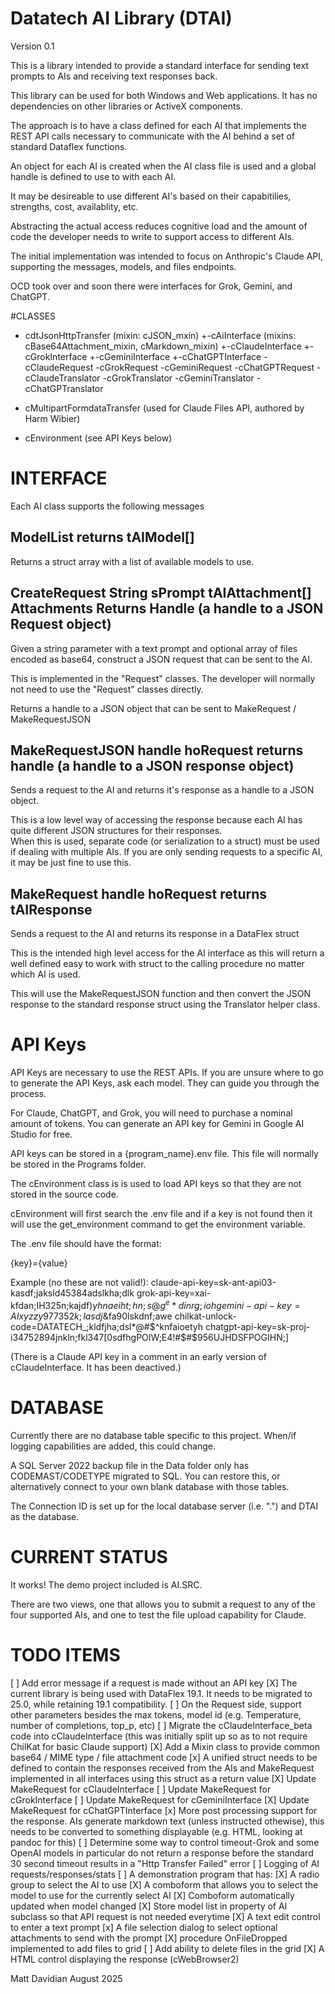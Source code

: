 # Datatech AI Library (DTAI)

Version 0.1

This is a library intended to provide a standard interface for sending text prompts to AIs and receiving text responses back.  

This library can be used for both Windows and Web applications.  It has no dependencies on other libraries or ActiveX components.

The approach is to have a class defined for each AI that implements the REST API calls necessary to communicate with the AI behind a set of standard Dataflex functions.

An object for each AI is created when the AI class file is used and a global handle is defined to use to with each AI.

It may be desireable to use different AI's based on their capabitilies, strengths, cost, availablity, etc.  

Abstracting the actual access reduces cognitive load and the amount of code the developer needs to write to support access to different AIs.

The initial implementation was intended to focus on Anthropic's Claude API, supporting the messages, models, and files endpoints.

OCD took over and soon there were interfaces for Grok, Gemini, and ChatGPT.

#CLASSES
 - cdtJsonHttpTransfer (mixin: cJSON_mxin)
   +-cAiInterface (mixins: cBase64Attachment_mixin, cMarkdown_mixin)
     +-cClaudeInterface
     +-cGrokInterface
     +-cGeminiInterface
     +-cChatGPTInterface
 -cClaudeRequest
 -cGrokRequest
 -cGeminiRequest
 -cChatGPTRequest
 -cClaudeTranslator
 -cGrokTranslator
 -cGeminiTranslator
 -cChatGPTranslator

 - cMultipartFormdataTransfer (used for Claude Files API, authored by Harm Wibier)

 - cEnvironment (see API Keys below)

# INTERFACE
Each AI class supports the following messages

## ModelList returns tAIModel[]
Returns a struct array with a list of available models to use.

## CreateRequest String sPrompt tAIAttachment[] Attachments Returns Handle (a handle to a JSON Request object)
Given a string parameter with a text prompt and optional array of files encoded as base64, construct a JSON request that can be sent to the AI.

This is implemented in the "Request" classes.  The developer will normally not need to use the "Request" classes directly.

Returns a handle to a JSON object that can be sent to MakeRequest / MakeRequestJSON

## MakeRequestJSON handle hoRequest returns handle (a handle to a JSON response object)
Sends a request to the AI and returns it's response as a handle to a JSON object.

This is a low level way of accessing the response because each AI has quite different JSON structures for their responses.  
When this is used, separate code (or serialization to a struct) must be used if dealing with multiple AIs.  If you are only
sending requests to a specific AI, it may be just fine to use this.

## MakeRequest handle hoRequest returns tAIResponse
Sends a request to the AI and returns its response in a DataFlex struct 

This is the intended high level access for the AI interface as this will return a well defined easy to work with struct to the calling procedure no matter which AI is used.

This will use the MakeRequestJSON function and then convert the JSON response to the standard response struct using the Translator helper class.

# API Keys

API Keys are necessary to use the REST APIs.  If you are unsure where to go to generate the API Keys, ask each model.  They can guide you through the process.

For Claude, ChatGPT, and Grok, you will need to purchase a nominal amount of tokens.  You can generate an API key for Gemini in Google AI Studio for free.

API keys can be stored in a {program_name}.env file.  This file will normally be stored in the Programs folder.  

The cEnvironment class is is used to load API keys so that they are not stored in the source code.

cEnvironment will first search the .env file and if a key is not found then it will use the get_environment command to get the environment variable.

The .env file should have the format:

{key}={value}

Example (no these are not valid!):
claude-api-key=sk-ant-api03-kasdf;jaksld45384adslkha;dlk
grok-api-key=xai-kfdan;IH325n;kajdf$)yhnaeiht;hn;s@g^e*dinrg;ioh
gemini-api-key=AIxyzzy977352k;lasdj%^$&fa90lskdnf;awe
chilkat-unlock-code=DATATECH_;kldfjha;dsl*@#$^knfaioetyh
chatgpt-api-key=sk-proj-i34752894jnkln;fkl347[0sdfhgPOIW;E4!#$#$956UJHDSFPOGIHN;]

(There is a Claude API key in a comment in an early version of cClaudeInterface.  It has been deactived.)

# DATABASE

Currently there are no database table specific to this project.  When/if logging capabilities are added, this could change.

A SQL Server 2022 backup file in the Data folder only has CODEMAST/CODETYPE migrated to SQL.  You can restore this, or alternatively connect to your own blank database with those tables.

The Connection ID is set up for the local database server (i.e. ".") and DTAI as the database.

# CURRENT STATUS

It works!  The demo project included is AI.SRC.  

There are two views, one that allows you to submit a request to any of the four supported AIs, and one to test the file upload capability for Claude.

# TODO ITEMS
 [ ] Add error message if a request is made without an API key 
 [X] The current library is being used with DataFlex 19.1.  It needs to be migrated to 25.0, while retaining 19.1 compatibility.
 [ ] On the Request side, support other parameters besides the max tokens, model id (e.g. Temperature, number of completions, top_p, etc)
 [ ] Migrate the cClaudeInterface_beta code into cClaudeInterface (this was initially split up so as to not require ChilKat for basic Claude support)
 [X] Add a Mixin class to provide common base64 / MIME type / file attachment code 
 [x] A unified struct needs to be defined to contain the responses received from the AIs and MakeRequest implemented in all interfaces using this struct as a return value
     [X] Update MakeRequest for cClaudeInterface
     [ ] Update MakeRequest for cGrokInterface
     [ ] Update MakeRequest for cGeminiInterface
     [X] Update MakeRequest for cChatGPTInterface
 [x] More post processing support for the response.  AIs generate markdown text (unless instructed othewise), this needs to be converted to something displayable (e.g. HTML, looking at pandoc for this)
 [ ] Determine some way to control timeout-Grok and some OpenAI models in particular do not return a response before the standard 30 second timeout results in a "Http Transfer Failed" error
 [ ] Logging of AI requests/responses/stats
 [ ] A demonstration program that has:
     [X] A radio group to select the AI to use
     [X] A comboform that allows you to select the model to use for the currently select AI
        [X] Comboform automatically updated when model changed
        [X] Store model list in property of AI subclass so that API request is not needed everytime
     [X] A text edit control to enter a text prompt
     [x] A file selection dialog to select optional attachments to send with the prompt
        [X] procedure OnFileDropped implemented to add files to grid
        [ ] Add ability to delete files in the grid
     [X] A HTML control displaying the response (cWebBrowser2)


Matt Davidian August 2025
